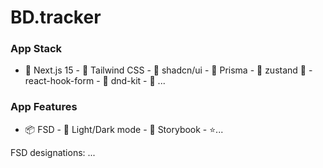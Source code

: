 # BD.tracker

### App Stack

- 🍎 Next.js 15 - 🍊 Tailwind CSS - 🍞 shadcn/ui - 🥯 Prisma - 🐻 zustand 📝 - react-hook-form - 🎲 dnd-kit - 🍕 ...

### App Features

- 📦 FSD - 🍌 Light/Dark mode - 🥕 Storybook - ⭐️...

FSD designations:
...